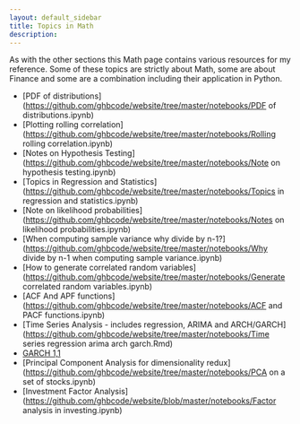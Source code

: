 ```yaml
---
layout: default_sidebar
title: Topics in Math
description:
---
```


As with the other sections this Math page contains various resources for my reference. Some of these topics are strictly about Math, some are about Finance and some are a combination including their application in Python.

* [PDF of distributions](https://github.com/ghbcode/website/tree/master/notebooks/PDF of distributions.ipynb)
* [Plotting rolling correlation](https://github.com/ghbcode/website/tree/master/notebooks/Rolling rolling correlation.ipynb) 
* [Notes on Hypothesis Testing](https://github.com/ghbcode/website/tree/master/notebooks/Note on hypothesis testing.ipynb) 
* [Topics in Regression and Statistics](https://github.com/ghbcode/website/tree/master/notebooks/Topics in regression and statistics.ipynb)
* [Note on likelihood probabilities](https://github.com/ghbcode/website/tree/master/notebooks/Notes on likelihood probabilities.ipynb)
* [When computing sample variance why divide by n-1?](https://github.com/ghbcode/website/tree/master/notebooks/Why divide by n-1 when computing sample variance.ipynb)
* [How to generate correlated random variables](https://github.com/ghbcode/website/tree/master/notebooks/Generate correlated random variables.ipynb)
* [ACF And APF functions](https://github.com/ghbcode/website/tree/master/notebooks/ACF and PACF functions.ipynb)
* [Time Series Analysis - includes regression, ARIMA and ARCH/GARCH](https://github.com/ghbcode/website/tree/master/notebooks/Time series regression arima arch garch.Rmd)
* [GARCH 1,1](https://github.com/ghbcode/website/tree/master/notebooks/GARCH(1,1).ipynb)
* [Principal Component Analysis for dimensionality redux](https://github.com/ghbcode/website/tree/master/notebooks/PCA on a set of stocks.ipynb)
* [Investment Factor Analysis](https://github.com/ghbcode/website/blob/master/notebooks/Factor analysis in investing.ipynb)
